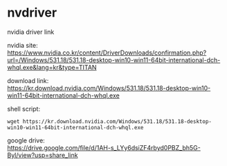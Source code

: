 # nvdriver
nvidia driver link

nvidia site:  
https://www.nvidia.co.kr/content/DriverDownloads/confirmation.php?url=/Windows/531.18/531.18-desktop-win10-win11-64bit-international-dch-whql.exe&lang=kr&type=TITAN

download link:  
https://kr.download.nvidia.com/Windows/531.18/531.18-desktop-win10-win11-64bit-international-dch-whql.exe

shell script:  
```
wget https://kr.download.nvidia.com/Windows/531.18/531.18-desktop-win10-win11-64bit-international-dch-whql.exe
```

google drive:  
https://drive.google.com/file/d/1AH-s_LYy6dsiZF4rbyd0PBZ_bh5G-Byl/view?usp=share_link

